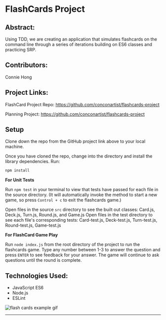 # FlashCards Project

## Abstract:

Using TDD, we are creating an application that simulates flashcards on the command line through a series of iterations building on ES6 classes and practicing SRP.

## Contributors:

Connie Hong

## Project Links:

FlashCard Project Repo: https://github.com/conconartist/flashcards-project

Planning Project: https://github.com/conconartist/flashcards-project

## Setup

Clone down the repo from the GitHub project link above to your local machine.

Once you have cloned the repo, change into the directory and install the library dependencies. Run:

```bash
npm install
```

**For Unit Tests**

Run `npm test` in your terminal to view that tests have passed for each file in the source directory. (It will automatically invoke the method to start a new game, so press `Control + c` to exit the flashcards game.)

Open files in the source `src` directory to see the built out classes: Card.js, Deck.js, Turn.js, Round.js, and Game.js
Open files in the test directory to see each file's corresponding tests: Card-test.js, Deck-test.js, Turn-test.js, Round-test.js, Game-test.js

**For FlashCard Game Play**

Run `node index.js` from the root directory of the project to run the flashcards game. Type any number between 1-3 to answer the question and press `ENTER` to see feedback for your answer. The game will continue to ask questions until the round is complete.

## Technologies Used:

* JavaScript ES6
* Node.js
* ESLint


![flash cards example gif](https://media.giphy.com/media/1zkb1q58eTiTH6D7wc/giphy.gif)

---
